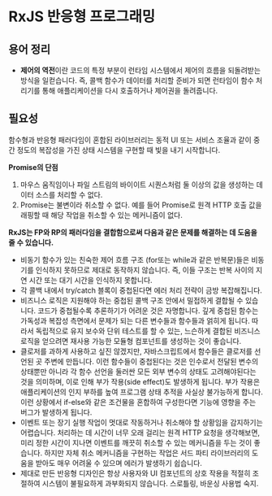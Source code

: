 # RxJS 반응형 프로그래밍

## 용어 정리

- **제어의 역전**이란 코드의 특정 부분이 런타임 시스템에서 제어의 흐름을 되돌려받는 방식을 일컫습니다. 즉, 콜백 함수가 데이터를 처리할 준비가 되면 런타임이 함수 처리기를 통해 애플리케이션을 다시 호출하거나 제어권을 돌려줍니다.


## 필요성
함수형과 반응형 패러다임이 혼합된 라이브러리는 동적 UI 또는 서비스 조율과 같이 중간 정도의 복잡성을 가진 상태 시스템을 구현할 때 빛을 내기 시작합니다.

**Promise의 단점**
1. 마우스 움직임이나 파일 스트림의 바이이트 시퀀스처럼 둘 이상의 값을 생성하는 데이터 소스를 처리할 수 없다.
2. Promise는 불변이라 취소할 수 없다. 예를 들어 Promise로 원격 HTTP 호출 값을 래핑할 때 해당 작업을 취소할 수 있는 메커니즘이 없다.

**RxJS는 FP와 RP의 패러다임을 결합함으로써 다음과 같은 문제를 해결하는 데 도움을 줄 수 있습니다.**
- 비동기 함수가 있는 친숙한 제어 흐름 구조 (for또는 while과 같은 반복문)들은 비동기를 인식하지 못하므로 제대로 동작하지 않습니다. 즉, 이들 구조는 반복 사이의 지연 시간 또는 대기 시간을 인식하지 못합니다.
- 각 콜백 내에서 try/catch 블록이 중첩된다면 에러 처리 전략이 금방 복잡해집니다.
- 비즈니스 로직은 지원해야 하는 중첩된 콜백 구조 안에서 밀접하게 결합될 수 있습니다. 코드가 중첩될수록 추론하기가 어려운 것은 자명합니다. 깊게 중첩된 함수는 가독성과 복잡성 측면에서 문제가 되는 다른 변수들과 함수들과 얽히게 됩니다. 따라서 독립적으로 유지 보수와 단위 테스트를 할 수 있는, 느슨하게 결합된 비즈니스 로직을 얻으려면 재사용 가능한 모듈형 컴포넌트를 생성하는 것이 좋습니다.
- 클로저를 과하게 사용하고 싶진 않겠지만, 자바스크립트에서 함수들은 클로저를 선언된 곳 주변에 만듭니다. 이런 함수들이 중첩된다는 것은 인수로서 전달된 변수의 상태뿐만 아니라 각 함수 선언을 둘러싼 모든 외부 변수의 상태도 고려해야된다는 것을 의미하며, 이로 인해 부가 작용(side effect)도 발생하게 됩니다. 부가 작용은 애플리케이션의 인지 부하를 높여 프로그램 상태 추적을 사실상 불가능하게 합니다. 이런 상황에서 if-else와 같은 조건물을 혼합하여 구성한다면 기능에 영향을 주는 버그가 발생하게 됩니다.
- 이벤트 또는 장기 실행 작업이 멋대로 작동하거나 취소해야 할 상황임을 감지하기는 어렵습니다. 처리하는 데 시간이 너무 오래 걸리는 원격 HTTP 요청을 생각해보면, 미리 정한 시간이 지나면 이벤트를 깨끗히 취소할 수 있는 메커니즘을 두는 것이 좋습니다. 하지만 자체 취소 메커니즘을 구현하는 작업은 서드 파티 라이브러리의 도움을 받아도 매우 어려울 수 있으며 에러가 발생하기 쉽습니다.
- 제대로 만든 반응형 디자인은 항상 사용자와 UI 컴포넌트의 상호 작용을 적절히 조절하여 시스템이 불필요하게 과부화되지 않습니다. 스로틀링, 바운싱 사용법 숙지.
  
<Comment />
